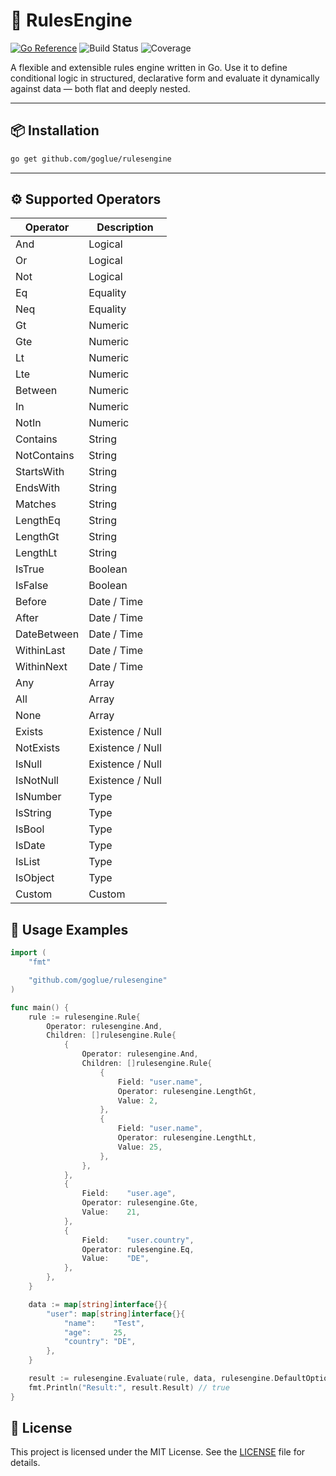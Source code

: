# 🧠 RulesEngine

[![Go Reference](https://pkg.go.dev/badge/github.com/goglue/rulesengine.svg)](https://pkg.go.dev/github.com/goglue/rulesengine)
![Build Status](https://github.com/goglue/rulesengine/actions/workflows/pulls-pipeline.yml/badge.svg)
![Coverage](https://img.shields.io/badge/Coverage-65.5%25-yellow)

A flexible and extensible rules engine written in Go. Use it to define
conditional logic in structured, declarative form and evaluate it dynamically
against data — both flat and deeply nested.

---

## 📦 Installation

```bash
go get github.com/goglue/rulesengine
```

---

## ⚙️ Supported Operators

| Operator    | Description      |
|-------------|------------------|
| And         | Logical          |
| Or          | Logical          |
| Not         | Logical          |
| Eq          | Equality         |
| Neq         | Equality         |
| Gt          | Numeric          |
| Gte         | Numeric          |
| Lt          | Numeric          |
| Lte         | Numeric          |
| Between     | Numeric          |
| In          | Numeric          |
| NotIn       | Numeric          |
| Contains    | String           |
| NotContains | String           |
| StartsWith  | String           |
| EndsWith    | String           |
| Matches     | String           |
| LengthEq    | String           |    
| LengthGt    | String           |    
| LengthLt    | String           |
| IsTrue      | Boolean          |
| IsFalse     | Boolean          |
| Before      | Date / Time      |
| After       | Date / Time      |
| DateBetween | Date / Time      |
| WithinLast  | Date / Time      |
| WithinNext  | Date / Time      |
| Any         | Array            |
| All         | Array            |
| None        | Array            |
| Exists      | Existence / Null |
| NotExists   | Existence / Null |
| IsNull      | Existence / Null |
| IsNotNull   | Existence / Null |
| IsNumber    | Type             |
| IsString    | Type             |
| IsBool      | Type             |
| IsDate      | Type             |
| IsList      | Type             |
| IsObject    | Type             |
| Custom      | Custom           |

## 🧪 Usage Examples

```go
import (
    "fmt"

    "github.com/goglue/rulesengine"
)

func main() {
    rule := rulesengine.Rule{
        Operator: rulesengine.And,
        Children: []rulesengine.Rule{
            {
                Operator: rulesengine.And,
                Children: []rulesengine.Rule{
                    {
                        Field: "user.name",
                        Operator: rulesengine.LengthGt,
                        Value: 2,
                    },
                    {
                        Field: "user.name",
                        Operator: rulesengine.LengthLt,
                        Value: 25,
                    },
                },
            },
            {
                Field:    "user.age",
                Operator: rulesengine.Gte,
                Value:    21,
            },
            {
                Field:    "user.country",
                Operator: rulesengine.Eq,
                Value:    "DE",
            },
        },
    }

    data := map[string]interface{}{
        "user": map[string]interface{}{
            "name":    "Test",
            "age":     25,
            "country": "DE",
        },
    }

    result := rulesengine.Evaluate(rule, data, rulesengine.DefaultOptions())
    fmt.Println("Result:", result.Result) // true
}
```
## 📄 License
This project is licensed under the MIT License. See the [LICENSE](https://github.com/goglue/rulesengine/blob/main/LICENSE) file for details.
